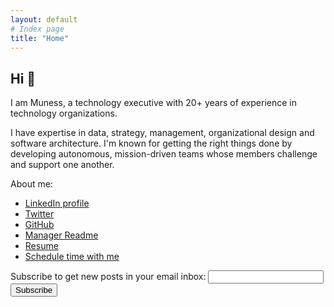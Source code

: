 ```yaml
---
layout: default
# Index page
title: "Home"
---
```


## Hi 👋

I am Muness, a technology executive with 20+ years of experience in technology organizations.

I have expertise in data, strategy, management, organizational design and software architecture. I'm known for getting the right things done by developing autonomous, mission-driven teams whose members challenge and support one another.

About me:

- [LinkedIn profile](https://linkedin.com/in/muness)
- [Twitter](https://twitter.com/muness)
- [GitHub](https://github.com/muness)
- [Manager Readme](https://managerreadme.com/readme/muness)
- [Resume](https://1drv.ms/w/s!And2E8-H55CngT8kdlMoKrbt67SZ?e=KrUgRI)
- [Schedule time with me](https://cal.com/muness)

<form action="https://api.follow.it/subscription-form/N1FrNUtrYUpsaUpraUxLbDJNa0ZRbGRPWExpN3N4YjJJQTRiZE9JOEF1LzdpYTd0dUxZbjlUWWZ0OUo2Vkl4alpmaStzeC9nRmVvZVV0N2JKYXd1LzZFbmRFcDlVdVBPNzVtWXlHWkFMVjFTcnVmVlJXTW1Lb2JyUVhWZXFxejZ8NHRnN1ZWS1cxbjdIbTZuSnp3eDFpV0tycU8yYjZMZk56Q05BWktBNXgyZz0=/8" method="post">
  Subscribe to get new posts in your email inbox:
  <input type="text" name="email">
  <input type="submit" value="Subscribe">
</form>
